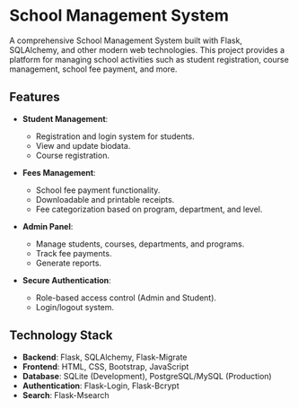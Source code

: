# School Management System

A comprehensive School Management System built with Flask, SQLAlchemy, and other modern web technologies. This project provides a platform for managing school activities such as student registration, course management, school fee payment, and more.

## Features

- **Student Management**: 
  - Registration and login system for students.
  - View and update biodata.
  - Course registration.

- **Fees Management**:
  - School fee payment functionality.
  - Downloadable and printable receipts.
  - Fee categorization based on program, department, and level.

- **Admin Panel**:
  - Manage students, courses, departments, and programs.
  - Track fee payments.
  - Generate reports.

- **Secure Authentication**:
  - Role-based access control (Admin and Student).
  - Login/logout system.

## Technology Stack

- **Backend**: Flask, SQLAlchemy, Flask-Migrate
- **Frontend**: HTML, CSS, Bootstrap, JavaScript
- **Database**: SQLite (Development), PostgreSQL/MySQL (Production)
- **Authentication**: Flask-Login, Flask-Bcrypt
- **Search**: Flask-Msearch